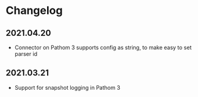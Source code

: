 # Changelog

## 2021.04.20

- Connector on Pathom 3 supports config as string, to make easy to set parser id

## 2021.03.21

- Support for snapshot logging in Pathom 3
